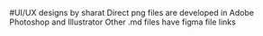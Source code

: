 #UI/UX designs by sharat
Direct png files are developed in Adobe Photoshop and Illustrator
Other .md files have figma file links
